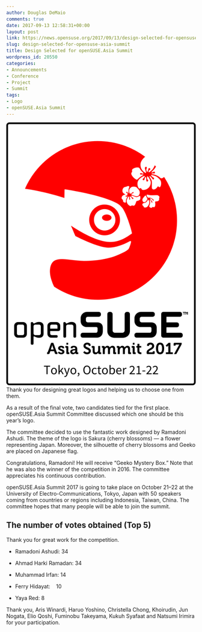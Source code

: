 ```yaml
---
author: Douglas DeMaio
comments: true
date: 2017-09-13 12:58:31+00:00
layout: post
link: https://news.opensuse.org/2017/09/13/design-selected-for-opensuse-asia-summit/
slug: design-selected-for-opensuse-asia-summit
title: Design Selected for openSUSE.Asia Summit
wordpress_id: 20550
categories:
- Announcements
- Conference
- Project
- Summit
tags:
- Logo
- openSUSE.Asia Summit
---
```


![](/wp-content/uploads/2017/09/opensuse-asia-17-logo-red.png)Thank you for designing great logos and helping us to choose one from them.

As a result of the final vote, two candidates tied for the first place. openSUSE.Asia Summit Committee discussed which one should be this year’s logo.

The committee decided to use the fantastic work designed by Ramadoni Ashudi. The theme of the logo is Sakura (cherry blossoms) — a flower representing Japan. Moreover, the silhouette of cherry blossoms and Geeko are placed on Japanese flag.

Congratulations, Ramadoni! He will receive “Geeko Mystery Box.” Note that he was also the winner of the competition in 2016. The committee appreciates his continuous contribution.

openSUSE.Asia Summit 2017 is going to take place on October 21–22 at the University of Electro-Communications, Tokyo, Japan with 50 speakers coming from countries or regions including Indonesia, Taiwan, China. The committee hopes that many people will be able to join the summit.


## The number of votes obtained (Top 5)


Thank you for great work for the competition.



 	
  * Ramadoni Ashudi: 34

 	
  * Ahmad Harki Ramadan: 34

 	
  * Muhammad Irfan: 14

 	
  * Ferry Hidayat:    10

 	
  * Yaya Red: 8


Thank you, Aris Winardi, Haruo Yoshino, Christella Chong, Khoirudin, Jun Nogata, Elio Qoshi, Fuminobu Takeyama, Kukuh Syafaat and Natsumi Irimira for your participation.

